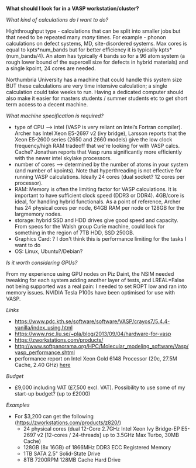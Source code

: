 **What should I look for in a VASP workstation/cluster?**

*What kind of calculations do I want to do?*

Highthroughput type - calculations that can be split into smaller jobs but that need to be repeated many *many* times. For example - phonon calculations on defect systems, MD, site-disordered systems.
Max cores is equal to kpts\*num_bands but for better efficiency it is typically kpts*(num_bands/4). 
An atom has typically 4 bands so for a 96 atom system (a rough lower bound of the supercell size for defects in hybrid materials) and a single kpoint, 24 cores are needed. 

Northumbria University has a machine that could handle this system size BUT these calculations are very time intensive calculation; a single calculation could take weeks to run. Having a dedicated computer should also make it easier for masters students / summer students etc to get short term access to a decent machine.

*What machine specification is required?*

- type of CPU --> intel (VASP is very reliant on Intel’s Fortran compiler). Archer has Intel Xeon E5-2697 v2 (ivy bridge), Larsson reports that the Xeon E5-2600 series (2650 and 2660 models) give the low clock frequency/high RAM tradeoff that we're looking for with VASP calcs. Cache?
Jonathan reports that Vasp runs significantly more efficiently with the newer intel skylake processors.
- number of cores --> determined by the number of atoms in your system (and number of kpoints). Note that hyperthreading is not effective for running VASP calculations. Ideally 24 cores (dual socket? 12 cores per processor). 
- RAM: Memory is often the limiting factor for VASP calculations. It is important to have sufficient clock speed (DDR3 or DDR4). 4GB/core is ideal, for handling hybrid functionals. As a point of reference, Archer has 24 physical cores per node, 64GB RAM per node or 128GB for the largmemory nodes.
- storage: hybrid SSD and HDD drives give good speed and capacity. From specs for the Walsh group Curie machine, could look for something in the region of 7TB HDD, SSD 250GB.
- Graphics Card: ? I don't think this is performance limiting for the tasks I want to do
- OS: Linux, Ubuntu?/Debian?

*Is it worth considering GPUs?*

From my experience using GPU nodes on Piz Daint, the NSIM needed tweaking for each system adding another layer of tests, and LREAL=False not being supported was a real pain: I needed to set ROPT low and ran into memory issues. NVIDIA Tesla P100s have been optimised for use with VASP.

*Links*

- https://www.pdc.kth.se/software/software/VASP/crayos7/5.4.4-vanilla/index_using.html
- https://www.nsc.liu.se/~pla/blog/2013/09/04/hardware-for-vasp
- https://zworkstations.com/products/
- http://www.softpanorama.org/HPC/Molecular_modeling_software/Vasp/vasp_performance.shtml
- performance report on Intel Xeon Gold 6148 Processor (20c, 27.5M Cache, 2.40 GHz) [here](https://www.google.com/url?sa=t&rct=j&q=&esrc=s&source=web&cd=&cad=rja&uact=8&ved=2ahUKEwiE9M34j9nqAhXoQUEAHak_BNMQFjABegQIBhAB&url=https%3A%2F%2Fwww.scd.stfc.ac.uk%2FSiteAssets%2FPages%2FCIUK-2018-Programme%2FMartyn_Guest.pdf&usg=AOvVaw3_7VLcBatVPuinG5KCyRKS)

*Budget*

- £9,000 including VAT (£7,500 excl. VAT). Possibility to use some of my start-up budget? (up to £2000)

*Examples* 

- For $3,200 can get the following (https://zworkstations.com/products/z820/)
  - 24 physical cores (dual 12-Core 2.7GHz Intel Xeon Ivy Bridge-EP E5-2697 v2 [12-cores / 24-threads] up to 3.5GHz Max Turbo, 30MB Cache)
  - 128GB (8x 16GB) of 1866MHz DDR3 ECC Registered Memory 
  - 1TB SATA 2.5" Solid-State Drive 
  - 8TB 7200RPM 128MB Cache Hard Drive 


